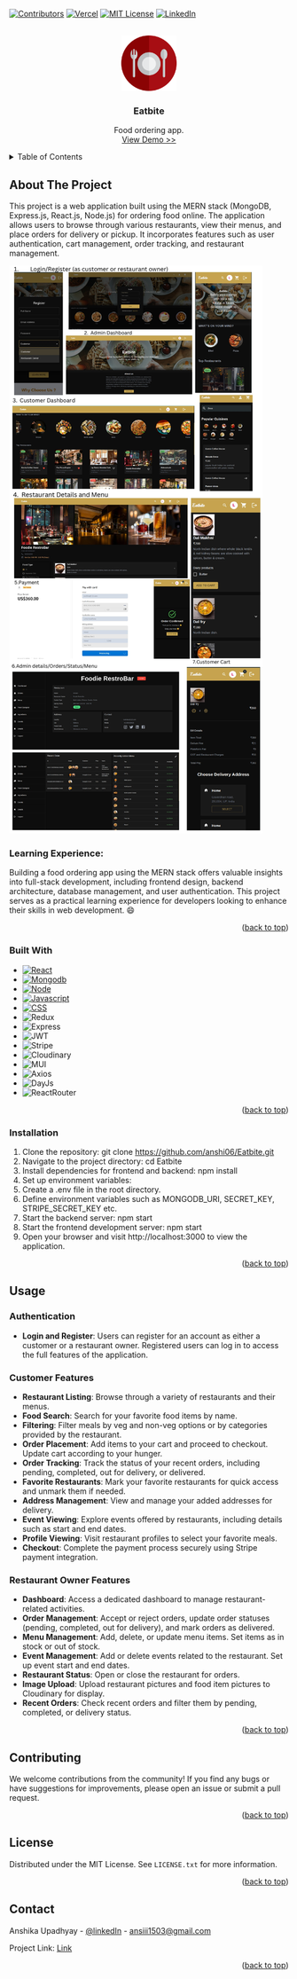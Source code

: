 <a name="readme-top"></a>

[![Contributors][contributors-shield]][contributors-url]
[![Vercel][vercel-shield]][vercel-url]
[![MIT License][license-shield]][license-url]
[![LinkedIn][linkedin-shield]][linkedin-url]



<!-- PROJECT LOGO -->
<br />
<div align="center">
   <a href="https://place-picker-frontend.vercel.app/">
    <img src="https://raw.githubusercontent.com/anshi06/Eatbite/master/images/eatbite.webp" alt="Logo" width="100" height="100">
  </a>
  <h3 align="center">Eatbite</h3>
  <p align="center">
    Food ordering app.
    <br />
    <a href="https://eatbite-frontend.vercel.app/">View Demo >></a>
  </p>
</div>




<!-- TABLE OF CONTENTS -->
<details>
  <summary>Table of Contents</summary>
  <ol>
    <li>
      <a href="#about-the-project">About The Project</a>
      <ul>
        <li><a href="#built-with">Built With</a></li>
      </ul>
    </li>
    <li><a href="#installation">Installation</a></li>
    <li><a href="#usage">Usage</a></li>
    <li><a href="#contributing">Contributing</a></li>
    <li><a href="#license">License</a></li>
    <li><a href="#contact">Contact</a></li>
  </ol>
</details>



<!-- ABOUT THE PROJECT -->
## About The Project
This project is a web application built using the MERN stack (MongoDB, Express.js, React.js, Node.js) for ordering food online. The application allows users to browse through various restaurants, view their menus, and place orders for delivery or pickup. It incorporates features such as user authentication, cart management, order tracking, and restaurant management.

[![Eatbite][pics]]('images/pics.jpg')



### Learning Experience: 
Building a food ordering app using the MERN stack offers valuable insights into full-stack development, including frontend design, backend architecture, database management, and user authentication. This project serves as a practical learning experience for developers looking to enhance their skills in web development. :smile:

<p align="right">(<a href="#readme-top">back to top</a>)</p>



### Built With
* [![React][React.js]][React-url]
* [![Mongodb][Mongo]][Mongo-url]
* [![Node][Node.js]][Node-url]
* [![Javascript][Javascript]][Js-url]
* [![CSS][CSS]][Css-url]
* ![Redux][Redux]
* ![Express][Express]
* ![JWT][JWT]
* ![Stripe][Stripe]
* ![Cloudinary][Cloudinary]
* ![MUI][MUI]
* ![Axios][Axios]
* ![DayJs][DayJs]
* ![ReactRouter][ReactRouter]
<p align="right">(<a href="#readme-top">back to top</a>)</p>



### Installation

1. Clone the repository: git clone https://github.com/anshi06/Eatbite.git
2. Navigate to the project directory: cd Eatbite
3. Install dependencies for frontend and backend: npm install
4. Set up environment variables:
5. Create a .env file in the root directory.
6. Define environment variables such as MONGODB_URI, SECRET_KEY, STRIPE_SECRET_KEY etc.
7. Start the backend server: npm start
8. Start the frontend development server: npm start
9. Open your browser and visit http://localhost:3000 to view the application.


<p align="right">(<a href="#readme-top">back to top</a>)</p>



<!-- USAGE EXAMPLES -->
## Usage

### Authentication
* **Login and Register**: Users can register for an account as either a customer or a restaurant owner. Registered users can log in to access the full features of the application.
  
### Customer Features
* **Restaurant Listing**: Browse through a variety of restaurants and their menus.
* **Food Search**: Search for your favorite food items by name.
* **Filtering**: Filter meals by veg and non-veg options or by categories provided by the restaurant.
* **Order Placement**: Add items to your cart and proceed to checkout. Update cart according to your hunger.
* **Order Tracking**: Track the status of your recent orders, including pending, completed, out for delivery, or delivered.
* **Favorite Restaurants**: Mark your favorite restaurants for quick access and unmark them if needed.
* **Address Management**: View and manage your added addresses for delivery.
* **Event Viewing**: Explore events offered by restaurants, including details such as start and end dates.
* **Profile Viewing**: Visit restaurant profiles to select your favorite meals.
* **Checkout**: Complete the payment process securely using Stripe payment integration.

### Restaurant Owner Features
* **Dashboard**: Access a dedicated dashboard to manage restaurant-related activities.
* **Order Management**: Accept or reject orders, update order statuses (pending, completed, out for delivery), and mark orders as delivered.
* **Menu Management**: Add, delete, or update menu items. Set items as in stock or out of stock.
* **Event Management**: Add or delete events related to the restaurant. Set up event start and end dates.
* **Restaurant Status**: Open or close the restaurant for orders.
* **Image Upload**: Upload restaurant pictures and food item pictures to Cloudinary for display.
* **Recent Orders**: Check recent orders and filter them by pending, completed, or delivery status.  

<p align="right">(<a href="#readme-top">back to top</a>)</p>



<!-- CONTRIBUTING -->
## Contributing

We welcome contributions from the community! If you find any bugs or have suggestions for improvements, please open an issue or submit a pull request.

<p align="right">(<a href="#readme-top">back to top</a>)</p>



<!-- LICENSE -->
## License

Distributed under the MIT License. See `LICENSE.txt` for more information.

<p align="right">(<a href="#readme-top">back to top</a>)</p>



<!-- CONTACT -->
## Contact

Anshika Upadhyay - [@linkedIn](https://www.linkedin.com/in/anshika-upadhyay-541309221/) - ansiii1503@gmail.com

Project Link: [Link](https://github.com/anshi06/Eatbite)

<p align="right">(<a href="#readme-top">back to top</a>)</p>



<!-- MARKDOWN LINKS & IMAGES -->
<!-- https://www.markdownguide.org/basic-syntax/#reference-style-links -->
[contributors-shield]: https://img.shields.io/badge/Contributers-1-blue
[contributors-url]: https://github.com/anshi06/Eatbite/graphs/contributors
[vercel-shield]: https://img.shields.io/badge/Preview-vercel-blue
[vercel-url]:https://vercel.com/anshika-upadhyays-projects
[linkedin-shield]: https://img.shields.io/badge/linkedIn-ln-blue
[linkedin-url]: https://www.linkedin.com/in/anshika-upadhyay-541309221/
[license-url]:https://github.com/anshi06/Eatbite/blob/master/LICENSE
[license-shield]: https://img.shields.io/badge/licence-MTS-blue

[pics]: images/pics.jpg

[React.js]: https://img.shields.io/badge/React-20232A?style=for-the-badge&logo=react&logoColor=61DAFB
[React-url]: https://reactjs.org/
[Mongo]: https://img.shields.io/badge/MongoDB-4EA94B?style=for-the-badge&logo=mongodb&logoColor=white
[Mongo-url]: https://mongoosejs.com/
[Express.js]: https://img.shields.io/badge/Express%20js-000000?style=for-the-badge&logo=express&logoColor=white
[Express-url]:https://expressjs.com/
[Node.js]: https://img.shields.io/badge/Node%20js-339933?style=for-the-badge&logo=nodedotjs&logoColor=white
[Node-url]:https://nodejs.org/en
[Javascript]: https://img.shields.io/badge/JavaScript-323330?style=for-the-badge&logo=javascript&logoColor=F7DF1E
[Js-url]:https://developer.mozilla.org/en-US/docs/Web/JavaScript
[Css-url]:https://css3.com/
[CSS]: https://img.shields.io/badge/tailwindcss-%2338B2AC.svg?style=for-the-badge&logo=tailwind-css&logoColor=white
[Redux]: https://img.shields.io/badge/redux-%23593d88.svg?style=for-the-badge&logo=redux&logoColor=white
[Express]: https://img.shields.io/badge/express.js-%23404d59.svg?style=for-the-badge&logo=express&logoColor=%2361DAFB
[JWT]: https://img.shields.io/badge/JWT-black?style=for-the-badge&logo=JSON%20web%20tokens
[Stripe]:https://img.shields.io/badge/Stripe-E60012?style=for-the-badge&logo=stripe&logoColor=white
[Cloudinary]: https://img.shields.io/badge/Cloudinary-2185D0?style=for-the-badge&logo=Cloudinary&logoColor=white
[MUI]: https://img.shields.io/badge/MUI-%230081CB.svg?style=for-the-badge&logo=mui&logoColor=white
[Axios]: https://img.shields.io/badge/Axios-005571?style=for-the-badge&logo=axios
[DayJs]: https://img.shields.io/badge/day.js-white.svg?style=for-the-badge&logo=day.js&logoColor=%238BC0D0
[ReactRouter]: https://img.shields.io/badge/React_Router-CA4245?style=for-the-badge&logo=react-router&logoColor=white
